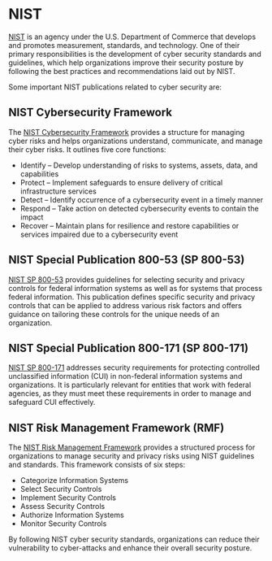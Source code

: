 # NIST

[NIST](https://www.nist.gov/) is an agency under the U.S. Department of Commerce that develops and promotes measurement, standards, and technology. One of their primary responsibilities is the development of cyber security standards and guidelines, which help organizations improve their security posture by following the best practices and recommendations laid out by NIST.

Some important NIST publications related to cyber security are:

## NIST Cybersecurity Framework

The [NIST Cybersecurity Framework](https://www.nist.gov/cyberframework) provides a structure for managing cyber risks and helps organizations understand, communicate, and manage their cyber risks. It outlines five core functions:

- Identify – Develop understanding of risks to systems, assets, data, and capabilities
- Protect – Implement safeguards to ensure delivery of critical infrastructure services
- Detect – Identify occurrence of a cybersecurity event in a timely manner
- Respond – Take action on detected cybersecurity events to contain the impact
- Recover – Maintain plans for resilience and restore capabilities or services impaired due to a cybersecurity event

## NIST Special Publication 800-53 (SP 800-53)

[NIST SP 800-53](https://csrc.nist.gov/publications/detail/sp/800-53/rev-5/final) provides guidelines for selecting security and privacy controls for federal information systems as well as for systems that process federal information. This publication defines specific security and privacy controls that can be applied to address various risk factors and offers guidance on tailoring these controls for the unique needs of an organization.

## NIST Special Publication 800-171 (SP 800-171)

[NIST SP 800-171](https://csrc.nist.gov/publications/detail/sp/800-171/rev-2/final) addresses security requirements for protecting controlled unclassified information (CUI) in non-federal information systems and organizations. It is particularly relevant for entities that work with federal agencies, as they must meet these requirements in order to manage and safeguard CUI effectively.

## NIST Risk Management Framework (RMF)

The [NIST Risk Management Framework](https://csrc.nist.gov/projects/risk-management/) provides a structured process for organizations to manage security and privacy risks using NIST guidelines and standards. This framework consists of six steps:

- Categorize Information Systems
- Select Security Controls
- Implement Security Controls
- Assess Security Controls
- Authorize Information Systems
- Monitor Security Controls

By following NIST cyber security standards, organizations can reduce their vulnerability to cyber-attacks and enhance their overall security posture.